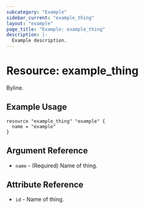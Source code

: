 ```yaml
---
subcategory: "Example"
sidebar_current: "example_thing"
layout: "example"
page_title: "Example: example_thing"
description: |-
  Example description.
---
```


# Resource: example_thing

Byline.

## Example Usage

```hcl
resource "example_thing" "example" {
  name = "example"
}
```

## Argument Reference

* `name` - (Required) Name of thing.

## Attribute Reference

* `id` - Name of thing.
